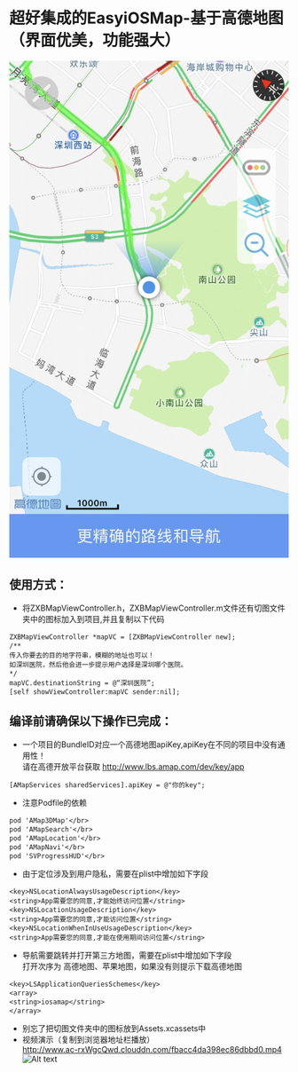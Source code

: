# 超好集成的EasyiOSMap-基于高德地图（界面优美，功能强大）
![Alt text](https://github.com/renjingkai/EasyiOSMap/blob/master/screenshot.jpg)
## 使用方式：
- 将ZXBMapViewController.h，ZXBMapViewController.m文件还有切图文件夹中的图标加入到项目,并且复制以下代码
```
ZXBMapViewController *mapVC = [ZXBMapViewController new];
/**
传入你要去的目的地字符串，模糊的地址也可以！
如深圳医院，然后他会进一步提示用户选择是深圳哪个医院。
*/
mapVC.destinationString = @“深圳医院”;
[self showViewController:mapVC sender:nil];
```
## 编译前请确保以下操作已完成：
- 一个项目的BundleID对应一个高德地图apiKey,apiKey在不同的项目中没有通用性！</br>
请在高德开放平台获取 http://www.lbs.amap.com/dev/key/app</br>
```
[AMapServices sharedServices].apiKey = @"你的key";
```
- 注意Podfile的依赖</br>
```
pod 'AMap3DMap'</br>
pod 'AMapSearch'</br>
pod 'AMapLocation'</br>
pod 'AMapNavi'</br>
pod 'SVProgressHUD'</br>
```
- 由于定位涉及到用户隐私，需要在plist中增加如下字段</br>
```
<key>NSLocationAlwaysUsageDescription</key>
<string>App需要您的同意,才能始终访问位置</string>
<key>NSLocationUsageDescription</key>
<string>App需要您的同意,才能访问位置</string>
<key>NSLocationWhenInUseUsageDescription</key>
<string>App需要您的同意,才能在使用期间访问位置</string>
```
- 导航需要跳转并打开第三方地图，需要在plist中增加如下字段</br>
打开次序为 高德地图、苹果地图，如果没有则提示下载高德地图
```
<key>LSApplicationQueriesSchemes</key>
<array>
<string>iosamap</string>
</array>
```
- 别忘了把切图文件夹中的图标放到Assets.xcassets中
- 视频演示（复制到浏览器地址栏播放）</br>
http://www.ac-rxWgcQwd.clouddn.com/fbacc4da398ec86dbbd0.mp4
![Alt text](https://github.com/renjingkai/EasyiOSMap/blob/master/GifDemo.gif)
